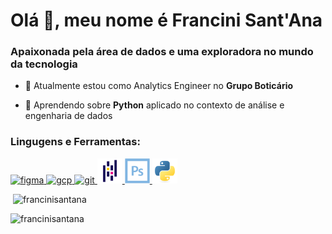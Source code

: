 <h1> Olá 👋, meu nome é Francini Sant'Ana</h1>
<h3> Apaixonada pela área de dados e uma exploradora no mundo da tecnologia </h3>

- 🔭 Atualmente estou como Analytics Engineer no **Grupo Boticário**

- 🌱 Aprendendo sobre **Python** aplicado no contexto de análise e engenharia de dados


<h3>Lingugens e Ferramentas:</h3>
<p> <a href="https://www.figma.com/" target="_blank" rel="noreferrer"> <img src="https://www.vectorlogo.zone/logos/figma/figma-icon.svg" alt="figma" width="40" height="40"/> </a> <a href="https://cloud.google.com" target="_blank" rel="noreferrer"> <img src="https://www.vectorlogo.zone/logos/google_cloud/google_cloud-icon.svg" alt="gcp" width="40" height="40"/> </a> <a href="https://git-scm.com/" target="_blank" rel="noreferrer"> <img src="https://www.vectorlogo.zone/logos/git-scm/git-scm-icon.svg" alt="git" width="40" height="40"/> </a> <a href="https://pandas.pydata.org/" target="_blank" rel="noreferrer"> <img src="https://raw.githubusercontent.com/devicons/devicon/2ae2a900d2f041da66e950e4d48052658d850630/icons/pandas/pandas-original.svg" alt="pandas" width="40" height="40"/> </a> <a href="https://www.photoshop.com/en" target="_blank" rel="noreferrer"> <img src="https://raw.githubusercontent.com/devicons/devicon/master/icons/photoshop/photoshop-line.svg" alt="photoshop" width="40" height="40"/> </a> <a href="https://www.python.org" target="_blank" rel="noreferrer"> <img src="https://raw.githubusercontent.com/devicons/devicon/master/icons/python/python-original.svg" alt="python" width="40" height="40"/> </a> </p>

<p><img" src="https://github-readme-stats.vercel.app/api/top-langs?username=francinisantana&show_icons=true&locale=en&layout=compact" alt="francinisantana" /></p>

<p>&nbsp;<img src="https://github-readme-stats.vercel.app/api?username=francinisantana&show_icons=true&locale=en" alt="francinisantana" /></p>

<p><img src="https://github-readme-streak-stats.herokuapp.com/?user=francinisantana&" alt="francinisantana" /></p>
